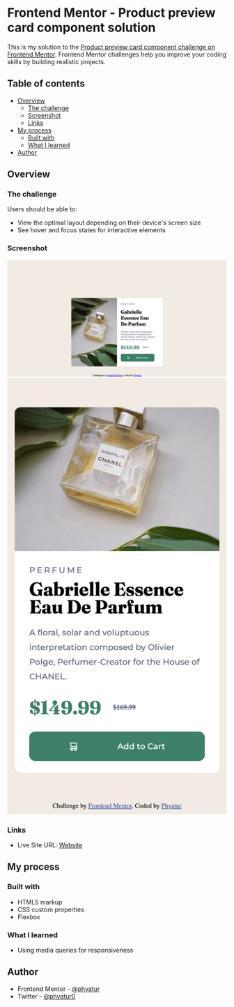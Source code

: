 # Frontend Mentor - Product preview card component solution

This is my solution to the [Product preview card component challenge on Frontend Mentor](https://www.frontendmentor.io/challenges/product-preview-card-component-GO7UmttRfa). Frontend Mentor challenges help you improve your coding skills by building realistic projects. 

## Table of contents

- [Overview](#overview)
  - [The challenge](#the-challenge)
  - [Screenshot](#screenshot)
  - [Links](#links)
- [My process](#my-process)
  - [Built with](#built-with)
  - [What I learned](#what-i-learned)
- [Author](#author)


## Overview

### The challenge

Users should be able to:

- View the optimal layout depending on their device's screen size
- See hover and focus states for interactive elements

### Screenshot

![](./screenshots/desktop.png)
![](./screenshots/mobile.png)


### Links

- Live Site URL: [Website](https://product-preview-card-gamma.vercel.app/)

## My process

### Built with

- HTML5 markup
- CSS custom properties
- Flexbox

### What I learned

- Using media queries for responsiveness

## Author

- Frontend Mentor - [@phyatur](https://www.frontendmentor.io/profile/yourusername)
- Twitter - [@phyatur0](https://www.twitter.com/yourusername)

